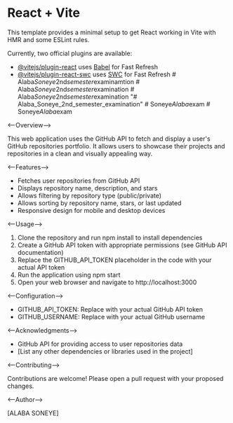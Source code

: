 # React + Vite

This template provides a minimal setup to get React working in Vite with HMR and some ESLint rules.

Currently, two official plugins are available:

- [@vitejs/plugin-react](https://github.com/vitejs/vite-plugin-react/blob/main/packages/plugin-react/README.md) uses [Babel](https://babeljs.io/) for Fast Refresh
- [@vitejs/plugin-react-swc](https://github.com/vitejs/vite-plugin-react-swc) uses [SWC](https://swc.rs/) for Fast Refresh
#   A l a b a _ S o n e y e _ 2 n d _ s e m e s t e r _ e x a m i n a m t i o n 
 
 #   A l a b a _ S o n e y e _ 2 n d _ s e m e s t e r _ e x a m i n a t i o n 
 
 #   A l a b a _ S o n e y e _ 2 n d _ s e m e s t e r _ e x a m i n a t i o n 
 
 "# Alaba_Soneye_2nd_semester_examination" 
#   S o n e y e _ A l a b a _ e x a m 
 
 #   S o n e y e _ A l a b a _ e x a m 
 
<!--GitHub Repositories Portfolio Web App-->

<--Overview-->

This web application uses the GitHub API to fetch and display a user's GitHub repositories portfolio. It allows users to showcase their projects and repositories in a clean and visually appealing way.

<--Features-->

- Fetches user repositories from GitHub API
- Displays repository name, description, and stars
- Allows filtering by repository type (public/private)
- Allows sorting by repository name, stars, or last updated
- Responsive design for mobile and desktop devices

<--Usage-->

1. Clone the repository and run npm install to install dependencies
2. Create a GitHub API token with appropriate permissions (see GitHub API documentation)
3. Replace the GITHUB_API_TOKEN placeholder in the code with your actual API token
4. Run the application using npm start
5. Open your web browser and navigate to http://localhost:3000

<--Configuration-->

- GITHUB_API_TOKEN: Replace with your actual GitHub API token
- GITHUB_USERNAME: Replace with your actual GitHub username


<--Acknowledgments-->

- GitHub API for providing access to user repositories data
- [List any other dependencies or libraries used in the project]

<--Contributing-->

Contributions are welcome! Please open a pull request with your proposed changes.

<--Author-->

[ALABA SONEYE]


